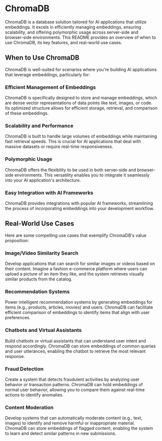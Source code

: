 # ChromaDB

ChromaDB is a database solution tailored for AI applications that utilize embeddings. It excels in efficiently managing embeddings, ensuring scalability, and offering polymorphic usage across server-side and browser-side environments. This README provides an overview of when to use ChromaDB, its key features, and real-world use cases.

## When to Use ChromaDB

ChromaDB is well-suited for scenarios where you're building AI applications that leverage embeddings, particularly for:

### Efficient Management of Embeddings

ChromaDB is specifically designed to store and manage embeddings, which are dense vector representations of data points like text, images, or code. Its optimized structure allows for efficient storage, retrieval, and comparison of these embeddings.

### Scalability and Performance

ChromaDB is built to handle large volumes of embeddings while maintaining fast retrieval speeds. This is crucial for AI applications that deal with massive datasets or require real-time responsiveness.

### Polymorphic Usage

ChromaDB offers the flexibility to be used in both server-side and browser-side environments. This versatility enables you to integrate it seamlessly into your AI application's architecture.

### Easy Integration with AI Frameworks

ChromaDB provides integrations with popular AI frameworks, streamlining the process of incorporating embeddings into your development workflow.

## Real-World Use Cases

Here are some compelling use cases that exemplify ChromaDB's value proposition:

### Image/Video Similarity Search

Develop applications that can search for similar images or videos based on their content. Imagine a fashion e-commerce platform where users can upload a picture of an item they like, and the system retrieves visually similar products from the catalog.

### Recommendation Systems

Power intelligent recommendation systems by generating embeddings for items (e.g., products, articles, movies) and users. ChromaDB can facilitate efficient comparison of embeddings to identify items that align with user preferences.

### Chatbots and Virtual Assistants

Build chatbots or virtual assistants that can understand user intent and respond accordingly. ChromaDB can store embeddings of common queries and user utterances, enabling the chatbot to retrieve the most relevant response.

### Fraud Detection

Create a system that detects fraudulent activities by analyzing user behavior or transaction patterns. ChromaDB can hold embeddings of normal user behavior, allowing you to compare them against real-time actions to identify anomalies.

### Content Moderation

Develop systems that can automatically moderate content (e.g., text, images) to identify and remove harmful or inappropriate material. ChromaDB can store embeddings of flagged content, enabling the system to learn and detect similar patterns in new submissions.

